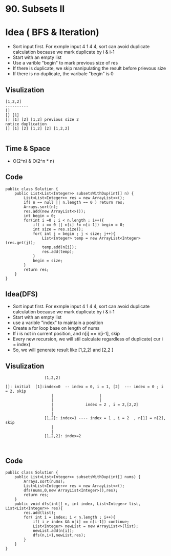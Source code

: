 # 90. Subsets II
# Idea ( BFS & Iteration)
* Sort input first. For exmple input 4 1 4 4, sort can avoid duplicate calculation because we mark duplicate by i & i-1 
* Start with an empty list
* Use a varible "begin" to mark previous size of res
* If there is duplicate, we skip manipulating the result before prievous size
* If there is no duplicate, the varibale "begin" is 0

## Visulization 
```
[1,2,2]
----------
[]
[] [1]
[] [1] [2] [1,2] previous size 2
notice duplication 
[] [1] [2] [1,2] [2] [1,2,2]
 
```

## Time & Space 
* O(2^n) & O(2^n * n)

## Code
```
public class Solution {
    public List<List<Integer>> subsetsWithDup(int[] n) {
        List<List<Integer>> res = new ArrayList<>();
        if( n == null || n.length == 0 ) return res;
        Arrays.sort(n);
        res.add(new ArrayList<>());
        int begin = 0;
        for(int i =0 ; i < n.length ; i++){
            if( i == 0 || n[i] != n[i-1]) begin = 0;
            int size = res.size();
            for( int j = begin ; j < size; j++){
                List<Integer> temp = new ArrayList<Integer>(res.get(j));
                temp.add(n[i]);
                res.add(temp);
            }
            begin = size;
        }
        return res;
    }
}
```


## Idea(DFS)
* Sort input first. For exmple input 4 1 4 4, sort can avoid duplicate calculation because we mark duplicate by i & i-1 
* Start with an empty list
* use a varible "index" to maintain a position
* Create a for loop base on length of nums
* If i is not in current position, and n[i] == n[i-1], skip
* Every new recursion, we will stil calculate regardless of duplicate( cur i = index)
* So, we will generate result like [1,2,2] and [2,2 ]

## Visulization 
```
                 [1,2,2]
 
[]: initial  [1]:index=0  -- index = 0, i = 1, [2]  --- index = 0 ; i = 2, skip
					|                    |
					|                    |
					|              index = 2 , i = 2,[2,2]
					|             
					|
				 [1,2]: index=1 ---- index = 1 , i = 2  , n[1] = n[2], skip
				 	|
				 	|
				 [1,2,2]: index=2        
               
               
```

## Code 

```
public class Solution {
    public List<List<Integer>> subsetsWithDup(int[] nums) {
        Arrays.sort(nums);
        List<List<Integer>> res = new ArrayList<>();
        dfs(nums,0,new ArrayList<Integer>(),res);
        return res;
    }
    public void dfs(int[] n, int index, List<Integer> list, List<List<Integer>> res){
        res.add(list);
        for( int i = index; i < n.length ; i++){
            if( i > index && n[i] == n[i-1]) continue;
            List<Integer> newList = new ArrayList<>(list);
            newList.add(n[i]);
            dfs(n,i+1,newList,res);
        }
    }
}

```